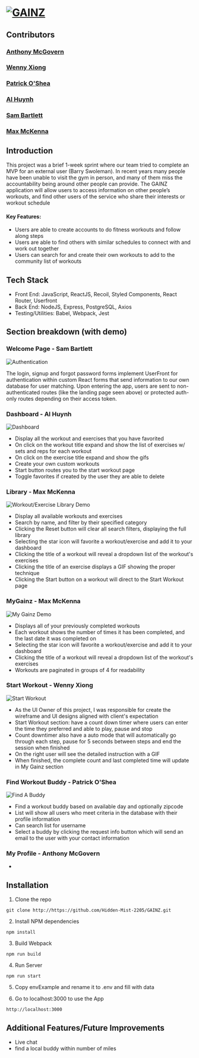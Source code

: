 # [![GAINZ](https://iili.io/gUbhVp.png)](https://freeimage.host/)

## Contributors
### [Anthony McGovern](https://github.com/code402b)
### [Wenny Xiong](https://github.com/WennyXiong)
### [Patrick O'Shea](https://github.com/PatMan817)
### [Al Huynh](https://github.com/Albertthuynh94)
### [Sam Bartlett](https://github.com/samkbe)
### [Max McKenna](https://github.com/mmckenna34)

## Introduction
This project was a brief 1-week sprint where our team tried to complete an MVP for an external user (Barry Swoleman).
In recent years many people have been unable to visit the gym in person, and many of them miss the accountability being around other people can provide. The GAINZ application will allow users to access information on other people’s workouts, and find other users of the service who share their interests or workout schedule

#### Key Features:
* Users are able to create accounts to do fitness workouts and follow along steps
* Users are able to find others with similar schedules to connect with and work out together
* Users can search for and create their own workouts to add to the community list of workouts

## Tech Stack
* Front End: JavaScript, ReactJS, Recoil, Styled Components, React Router, Userfront
* Back End: NodeJS, Express, PostgreSQL, Axios
* Testing/Utilities: Babel, Webpack, Jest

## Section breakdown (with demo)
### Welcome Page - Sam Bartlett
![Authentication](https://i.gyazo.com/00eb4497e1b053b0a39071d880fbadef.gif)


The login, signup and forgot password forms implement UserFront for authentication within custom React forms that send information to our own database for user matching. Upon entering the app, users are sent to non-authenticated routes (like the landing page seen above) or protected auth-only routes depending on their access token.


### Dashboard - Al Huynh
![Dashboard](https://i.gyazo.com/2cf74f19df9cbd0546647229c0ad4d27.gif)


* Display all the workout and exercises that you have favorited
* On click on the workout title expand and show the list of exercises w/ sets and reps for each workout
* On click on the exercise title expand and show the gifs
* Create your own custom workouts
* Start button routes you to the start workout page
* Toggle favorites if created by the user they are able to delete
### Library - Max McKenna
![Workout/Exercise Library Demo](https://i.gyazo.com/2b38949ca7f5865898d13c3c1209f186.gif)


* Display all available workouts and exercises
* Search by name, and filter by their specified category
* Clicking the Reset button will clear all search filters, displaying the full library
* Selecting the star icon will favorite a workout/exercise and add it to your dashboard
* Clicking the title of a workout will reveal a dropdown list of the workout's exercises
* Clicking the title of an exercise displays a GIF showing the proper technique
* Clicking the Start button on a workout will direct to the Start Workout page
### MyGainz - Max McKenna
![My Gainz Demo](https://i.gyazo.com/dc8642f9e9dfa7fec6b2c9bdaa16e59e.gif)


* Displays all of your previously completed workouts
* Each workout shows the number of times it has been completed,  and the last date it was completed on
* Selecting the star icon will favorite a workout/exercise and add it to your dashboard
* Clicking the title of a workout will reveal a dropdown list of the workout's exercises
* Workouts are paginated in groups of 4 for readability
### Start Workout - Wenny Xiong
![Start Workout](https://i.gyazo.com/81bd304b20c4f0d15ff9a7ac2f4b2100.gif)


* As the UI Owner of this project, I was responsible for create the wireframe and UI designs aligned with client's expectation
* Start Workout section: have a count down timer where users can enter the time they preferred and able to play, pause and stop
* Count downtimer also have a auto mode that will automatically go through each step, pause for 5 seconds between steps and end the session when finished
* On the right user will see the detailed instruction with a GIF
* When finished, the complete count and last completed time will update in My Gainz section



### Find Workout Buddy - Patrick O'Shea
![Find A Buddy](https://gyazo.com/5e568fe7409eb008c75d993d2ca23115)

* Find a workout buddy based on available day and optionally zipcode
* List will show all users who meet criteria in the database with their profile information
* Can search list for username
* Select a buddy by clicking the request info button which will send an email to the user with your contact information


### My Profile - Anthony McGovern
*


## Installation
1. Clone the repo
```
git clone http://https://github.com/Hidden-Mist-2205/GAINZ.git
```

2. Install NPM dependencies
```
npm install
```

3. Build Webpack
```
npm run build
```

4. Run Server
```
npm run start
```

5. Copy envExample and rename it to .env and fill with data

6. Go to localhost:3000 to use the App
```
http://localhost:3000
```

## Additional Features/Future Improvements
* Live chat
* find a local buddy within number of miles


